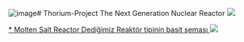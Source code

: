 ![image](https://github.com/Nerfinitium/Thorium-Project/assets/85024476/8ba7c5a9-ea43-4264-9bfe-10fa3b841705)# Thorium-Project
The Next Generation Nuclear Reactor 
 ![](https://img.shields.io/badge/Thorium%20Project-Reactor%20%2F%20particle_accelerator%20%2F%20Nuclear_Reactor%20%2F%20ue5%20%2F%20Thorium-purple)

<tr>

<td><a href="">
 * Molten Salt Reactor Dediğimiz Reaktör tipinin basit şeması
<img src="https://www.mdpi.com/energies/energies-14-05279/article_deploy/html/images/energies-14-05279-g001.png">
</a>

 
</tr>
